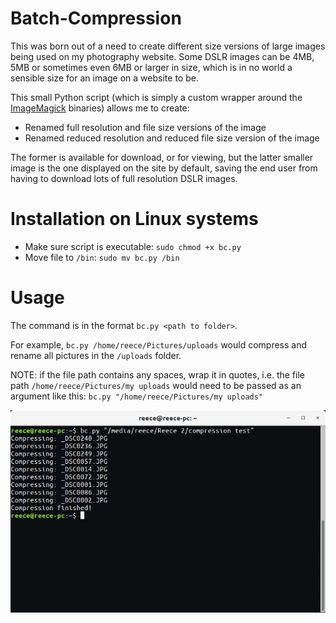 # Batch-Compression

This was born out of a need to create different size versions of large images being used on my photography website. Some DSLR images can be 4MB, 5MB or sometimes even 6MB or larger in size, which is in no world a sensible size for an image on a website to be.

This small Python script (which is simply a custom wrapper around the [ImageMagick](https://github.com/ImageMagick/ImageMagick) binaries) allows me to create:

  * Renamed full resolution and file size versions of the image
  * Renamed reduced resolution and reduced file size version of the image

The former is available for download, or for viewing, but the latter smaller image is the one displayed on the site by default, saving the end user from having to download lots of full resolution DSLR images.


# Installation on Linux systems
  * Make sure script is executable: `sudo chmod +x bc.py`
  * Move file to `/bin`: `sudo mv bc.py /bin`

# Usage
The command is in the format `bc.py <path to folder>`.

For example, `bc.py /home/reece/Pictures/uploads` would compress and rename all pictures in the `/uploads` folder.

NOTE: if the file path contains any spaces, wrap it in quotes, i.e. the file path `/home/reece/Pictures/my uploads` would need to be passed as an argument like this: `bc.py "/home/reece/Pictures/my uploads"`


![Terminal example](res/terminal-example.png)
